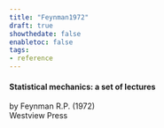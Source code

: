 ```yaml
---
title: "Feynman1972"
draft: true
showthedate: false
enabletoc: false
tags:
- reference
---
```


#### **Statistical mechanics: a set of lectures**     
by Feynman R.P. (1972)         
Westview Press      


